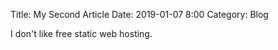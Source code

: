 Title: My Second Article
Date: 2019-01-07 8:00
Category: Blog

I don't like free static web hosting.
